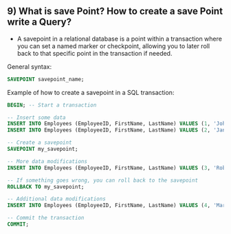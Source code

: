 ## 9) What is save Point? How to create a save Point write a Query?

- A savepoint in a relational database is a point within a transaction where you can set a named marker or checkpoint, allowing you to later roll back to that specific point in the transaction if needed. 

General syntax:

```sql
SAVEPOINT savepoint_name;
```

Example of how to create a savepoint in a SQL transaction:

```sql
BEGIN; -- Start a transaction

-- Insert some data
INSERT INTO Employees (EmployeeID, FirstName, LastName) VALUES (1, 'John', 'Doe');
INSERT INTO Employees (EmployeeID, FirstName, LastName) VALUES (2, 'Jane', 'Smith');

-- Create a savepoint
SAVEPOINT my_savepoint;

-- More data modifications
INSERT INTO Employees (EmployeeID, FirstName, LastName) VALUES (3, 'Robert', 'Johnson');

-- If something goes wrong, you can roll back to the savepoint
ROLLBACK TO my_savepoint;

-- Additional data modifications
INSERT INTO Employees (EmployeeID, FirstName, LastName) VALUES (4, 'Mary', 'Wilson');

-- Commit the transaction
COMMIT;
```